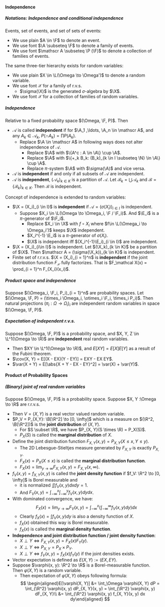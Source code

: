 #### Independence

##### Notations: Independence and conditional independence

Events, set of events, and set of sets of events:

- We use plain $A \in \F$ to denote an event.
- We use font $\A \subseteq \F$ to denote a family of events.
- We use font $\mathscr A \subseteq \P (\F)$ to denote a collection of families of events.

The same three-tier hierarchy exists for random variables:

- We use plain $X \in \L(\Omega \to \Omega')$ to denote a random variable.
- We use font $\mathcal X$ for a family of r.v.s.
    - $\sigma(\X)$ is the generated $\sigma$-algebra by $\X$.
- We use font $\mathscr X$ for a collection of families of random variables.

##### Independence

Relative to a fixed probability space $(\Omega, \F, P)$. Then

- $\mathscr A$ is called **independent** if for $\A_1 ,\ldots, \A_n \in \mathscr A$, and any $A_k \in \mathcal A_k$, $P(\cap A_k) = \prod P(A_k)$.
    - Replace $\A \in \mathscr A$ in following ways does not alter independence of $\mathscr A$.
        - Replace $\A$ with $\{A^c : A \in \A\} \cup \A$.
        - Replace $\A$ with $\{+_k B_k: (B_k)_{k \in I \subseteq \N} \in \A\} \cup \A$.
        - Replace $\pi$-system $\A$ with $\sigma(\A)$ and vice versa.
- $\mathscr A$ is **independent** if and only if all subsets of $\mathscr A$ are independent.
- $\mathscr A$ is **independent**, $(\mathscr A_k)_{k \in K}$ is a partition of $\mathscr A$. Let $\mathcal B_k = \bigcup \mathscr A_k$ and $\mathscr B = \{\mathcal B_k\}_{k \in K}$. Then $\mathscr B$ is independent.

Concept of independence is extended to random variables:

- $\X = (X_i)_{i \in I}$ is **independent** if $\mathscr A = (\sigma(X_i))_{i \in I}$ is independent.
    - Suppose $X_i \in \L(\Omega \to \Omega_i, \F / \F_i)$. And $\E_i$ is a $\pi$-generator of $\F_i$.
        - Replace $X_i \in \X$ with $f \circ X_i$ where $f\in \L(\Omega_i \to \Omega_i')$ keeps $\X$ independent.
        - $X_i^{-1} \E_i$ is a $\pi$-generator of $\sigma(X_i)$.
        - $\X$ is independent iff $(X_i^{-1}\E_i)_{i \in I}$ are independent.
- $\X = (X_i)_{i\in I}$ is independent. Let $(\X_k)_{k \in K}$ be a partition of $\X$. Then $\mathscr A = (\sigma(\X_k))_{k \in K}$ is independent.
- Finite set of r.r.v.s. $\X = (X_i)_{i = 1}^n$ is **independent** if the joint distribution function $F_{\mathcal X}$ fully factorizes. That is $F_\mathcal X(x) = \prod_{i = 1}^n F_{X_i}(x_i)$.

##### Product space and independence

Suppose $(\Omega_i, \F_i, P_i)_{i = 1}^n$ are probability spaces. Let $(\Omega, \F, P) = (\times_i \Omega_i, \otimes_i \F_i, \times_i P_i)$. Then natural projections $(\pi_i: \Omega \to \Omega_i)_{i}$ are independent random variables in space $(\Omega, \F, P)$.

##### Expectation of independent r.v.s.

Suppose $(\Omega, \F, P)$ is a probability space, and $X, Y, Z \in \L^1(\Omega \to \R)$ are **independent** real random variables.

- Then $XY \in \L^1(\Omega \to \R)$, and $E[XY] = E[X] E[Y]$ as a result of the Fubini theorem.
- $\cov(X, Y) = E[(X - EX)(Y - EY)] = EXY - EX EY$.
- $\var(X + Y) = E[\abs{X + Y - EX - EY}^2] = \var(X) + \var(Y)$.

#### Product of Probability Spaces

##### (Binary) joint of real random variables

Suppose $(\Omega, \F, P)$ is a probability space. Suppose $X, Y :\Omega \to \R$ are r.r.v.s.

- Then $V = (X, Y)$ is a real vector valued random variable.
- $P_V = P_{X,Y}: \B[\R^2] \to [0, \infty]$ which is a measure on $(\R^2, \B[\R^2])$ is the **joint distribution** of $(X, Y)$.
    - For $S \subset \R$, we have $P_{X, Y}(S \times \R) = P_X(S)$.
    - $P_X(S)$ is called the **marginal distribution** of $X$.
- Define the joint distribution function $F_{X, Y}(x, y) = P_{X, Y}(X \le x, Y \le y)$.
    - The 2D Lebesgue-Stieltjes measure generated by $F_{X, Y}$ is exactly $P_{X, Y}$.
    - $F_X(x) = P_X(X \le x)$ is called the **marginal distribution function**.
    - $F_X(x) = \lim_{y \to \infty} F_{X, Y}(x, y) = F_{X, Y}(x, \infty)$.
- $f_V(x, y) = f_{X, Y}(x, y)$ is called the **joint density function** if $f_V: \R^2 \to [0, \infty]$ is Borel measurable and
    - it is normalized $\iint f_V(x,y) dx dy = 1$.
    - And $F_V(x, y) = \int_{-\infty}^x \int_{-\infty}^y f_V(x, y) dy dx$.
- With dominated convergence, we have: $$
    F_X(x) = \lim_{y \to \infty}F_V(x, y) = \int_{-\infty}^x \left(\int_{-\infty}^\infty f_V(x, y) dy\right) dx$$
    - Clearly $f_X(x) = \int f_V(x, y) dy$ is also a density function of $X$.
    - $f_X(x)$ obtained this way is Borel measurable.
    - $f_X(x)$ is called the **marginal density function**.
- **Independence and joint distribution function / joint density function**:
    - $X \perp Y \iff F_{X, Y}(x, y) = F_X(x) F_Y(y)$.
    - $X \perp Y \iff P_{X, Y} = P_X \times P_Y$.
    - $X \perp Y \iff f_V(x, y) = f_X(x)f_Y(y)$ if the joint densities exists.
- Vector expectation is defined as $E(X, Y) := (EX, EY)$.
- Suppose $\varphi(x, y): \R^2 \to \R$ is a Borel-measurable function. Then $\varphi(X, Y)$ is a random variable.
    - Then expectation of $\varphi(X, Y)$ obeys following formula:
      $$
      \begin{aligned}E[\varphi(X, Y)] &= \int_\Omega \varphi(X, Y) dP = \int_{\R^2} \varphi(x, y) dP_{X, Y}(x, y) = \int_{\R^2} \varphi(x, y) dF_{X, Y}\\ &= \int_{\R^2} \varphi(x, y) f_{X, Y}(x, y) dx dy\end{aligned}
      $$